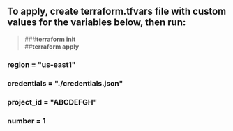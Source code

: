 ## To apply, create terraform.tfvars file with custom values for the variables below, then run:

> ###__terraform init__ <br>
> ##__terraform apply__

### region = "us-east1"
### credentials = "./credentials.json"
### project_id = "ABCDEFGH"
### number = 1

